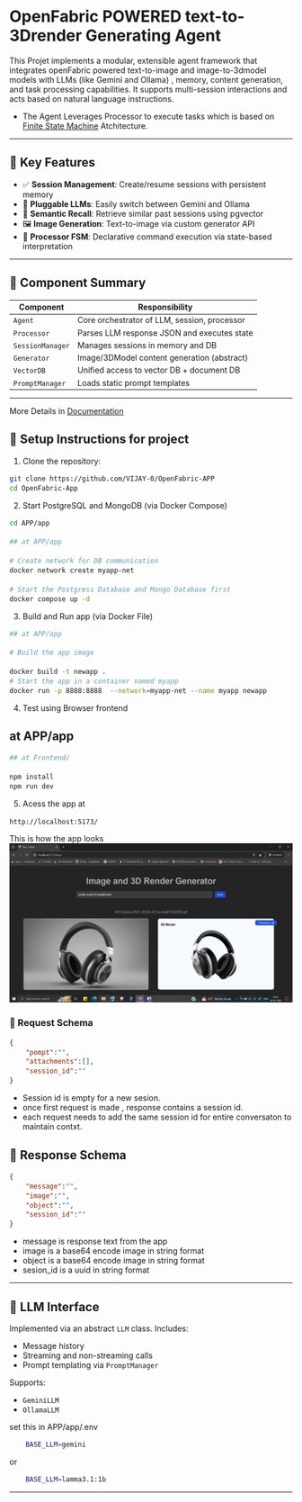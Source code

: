 # OpenFabric POWERED text-to-3Drender Generating Agent


This Projet implements a modular, extensible agent framework that integrates openFabric powered text-to-image and image-to-3dmodel models with  LLMs (like Gemini and Ollama) , memory, content generation, and task processing capabilities. It supports multi-session interactions and acts based on natural language instructions.

- The Agent Leverages Processor to execute tasks which is based on  [Finite State Machine](./Processor_State_Machine.md) Atchitecture.
---

## 🚀 Key Features

- ✅ **Session Management**: Create/resume sessions with persistent memory  
- 🤖 **Pluggable LLMs**: Easily switch between Gemini and Ollama  
- 🧠 **Semantic Recall**: Retrieve similar past sessions using pgvector  
- 🖼️ **Image Generation**: Text-to-image via custom generator API  
- 🔧 **Processor FSM**: Declarative command execution via state-based interpretation  

---



## 🧩 Component Summary

| Component        | Responsibility                               |
|------------------|----------------------------------------------|
| `Agent`          | Core orchestrator of LLM, session, processor |
| `Processor`      | Parses LLM response JSON and executes state  |
| `SessionManager` | Manages sessions in memory and DB            |
| `Generator`      | Image/3DModel content generation (abstract)  |
| `VectorDB`       | Unified access to vector DB + document DB    |
| `PromptManager`  | Loads static prompt templates                |

---

More Details in [Documentation](./Documentation/)


## 📌 Setup Instructions for project

1. Clone the repository:


```bash
git clone https://github.com/VIJAY-0/OpenFabric-APP
cd OpenFabric-App

```

2. Start PostgreSQL and MongoDB (via Docker Compose)

```bash
cd APP/app

## at APP/app

# Create network for DB communication
docker network create myapp-net

# Start the Postgress Database and Mongo Database first
docker compose up -d  


```

3. Build and Run app (via Docker File)

```bash
## at APP/app

# Build the app image

docker build -t newapp .
# Start the app in a container named myapp
docker run -p 8888:8888  --network=myapp-net --name myapp newapp

```

4. Test using Browser frontend
## at APP/app

```bash
## at Frontend/

npm install 
npm run dev

```
5. Acess the app at
 
 `http://localhost:5173/`

This is how the app looks
![APP](./AppScreenshot.png)


### 🚀 Request Schema

```json
{
    "pompt":"",
    "attachments":[],
    "session_id":""
}
```

- Session id is empty for a new sesion.
- once first request is made , response contains a session id. 
- each request needs to add the same session id for entire conversaton to maintain contxt.


## 🚀 Response Schema

```json
{
    "message":"",
    "image":"",
    "object":"",
    "session_id":""
}

```
- message is response text from the app
- image is a base64 encode image in string format
- object is a base64 encode image in string format
- sesion_id is a uuid in string format


---

## 🧠 LLM Interface

Implemented via an abstract `LLM` class. Includes:

- Message history  
- Streaming and non-streaming calls  
- Prompt templating via `PromptManager`

Supports:

- `GeminiLLM`  
- `OllamaLLM`  

set this in APP/app/.env 

```bash
    BASE_LLM=gemini
```
or 

```bash
    BASE_LLM=lamma3.1:1b
```

---
